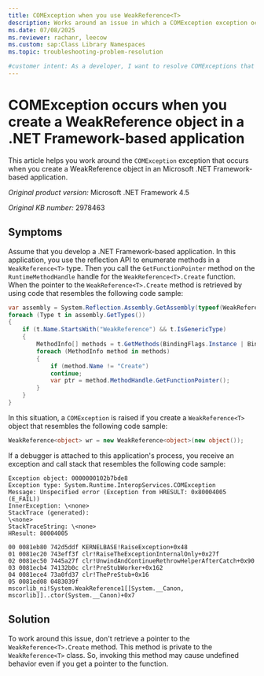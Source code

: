 ```yaml
---
title: COMException when you use WeakReference<T>
description: Works around an issue in which a COMException exception occurs when you create a WeakReference<T> object in a .NET Framework-based application.
ms.date: 07/08/2025
ms.reviewer: rachanr, leecow
ms.custom: sap:Class Library Namespaces
ms.topic: troubleshooting-problem-resolution

#customer intent: As a developer, I want to resolve COMExceptions that occur when I create a WeakReference object so that my application functions as intended.
---
```

# COMException occurs when you create a WeakReference object in a .NET Framework-based application

This article helps you work around the `COMException` exception that occurs when you create a WeakReference object in an Microsoft .NET Framework-based application.

_Original product version:_ Microsoft .NET Framework 4.5

_Original KB number:_ 2978463

## Symptoms

Assume that you develop a .NET Framework-based application. In this application, you use the reflection API to enumerate methods in a `WeakReference<T>` type. Then you call the `GetFunctionPointer` method on the `RuntimeMethodHandle` handle for the `WeakReference<T>.Create` function. When the pointer to the `WeakReference<T>.Create` method is retrieved by using code that resembles the following code sample:

```csharp
var assembly = System.Reflection.Assembly.GetAssembly(typeof(WeakReference<object>));
foreach (Type t in assembly.GetTypes())
{
    if (t.Name.StartsWith("WeakReference") && t.IsGenericType)
    {
        MethodInfo[] methods = t.GetMethods(BindingFlags.Instance | BindingFlags.Static | BindingFlags.Public | BindingFlags.NonPublic | BindingFlags.CreateInstance);
        foreach (MethodInfo method in methods)
        {
            if (method.Name != "Create")
            continue;
            var ptr = method.MethodHandle.GetFunctionPointer();
        }
    }
}
```

In this situation, a `COMException` is raised if you create a `WeakReference<T>` object that resembles the following code sample:

```csharp
WeakReference<object> wr = new WeakReference<object>(new object());
```

If a debugger is attached to this application's process, you receive an exception and call stack that resembles the following code sample:

```console
Exception object: 0000000102b7bde8  
Exception type: System.Runtime.InteropServices.COMException  
Message: Unspecified error (Exception from HRESULT: 0x80004005 (E_FAIL))  
InnerException: \<none>  
StackTrace (generated):  
\<none>  
StackTraceString: \<none>  
HResult: 80004005  

00 0081eb80 742d5ddf KERNELBASE!RaiseException+0x48  
01 0081ec20 743eff3f clr!RaiseTheExceptionInternalOnly+0x27f  
02 0081ec50 7445a27f clr!UnwindAndContinueRethrowHelperAfterCatch+0x90  
03 0081ecb4 74132b0c clr!PreStubWorker+0x162  
04 0081ece4 73a0fd37 clr!ThePreStub+0x16  
05 0081ed08 0483039f mscorlib_ni!System.WeakReference1[[System.__Canon, mscorlib]]..ctor(System.__Canon)+0x7  
```

## Solution

To work around this issue, don't retrieve a pointer to the `WeakReference<T>.Create` method. This method is private to the `WeakReference<T>` class. So, invoking this method may cause undefined behavior even if you get a pointer to the function.
